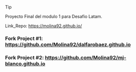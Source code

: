 >[!TIP]
>
>Proyecto Final del modulo 1 para Desafio Latam.
>
>Link_Repo: https://molina92.github.io/ 
>
>### Fork Project #1: https://github.com/Molina92/dalfarobaez.github.io
>
>### Fork Project #2: https://github.com/Molina92/mj-blanco.github.io



